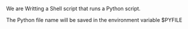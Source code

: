  We are Writting a Shell script that runs a Python script.

The Python file name will be saved in the environment variable $PYFILE

